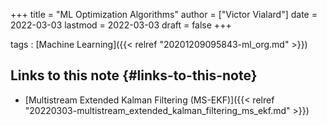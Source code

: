 +++
title = "ML Optimization Algorithms"
author = ["Victor Vialard"]
date = 2022-03-03
lastmod = 2022-03-03
draft = false
+++

tags
: [Machine Learning]({{< relref "20201209095843-ml_org.md" >}})


## Links to this note {#links-to-this-note}

-   [Multistream Extended Kalman Filtering (MS-EKF)]({{< relref "20220303-multistream_extended_kalman_filtering_ms_ekf.md" >}})
